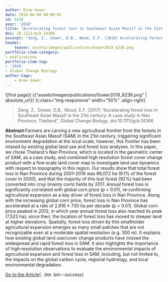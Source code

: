 ```yaml
---
author: Drew Gower  
date: 2018-06-08 00:00:01   
id: 6238
year: '2018'
title: "Accelerating forest loss in Southeast Asian Massif in the 21st century: A case study in Nan Province, Thailand"
doi: 10.1111/gcb.14366
excerpt: "Zeng, Z., Gower, D.B., Wood, E.F. (2018) Accelerating forest loss in Southeast Asian Massif in the 21st century: A case study in Nan Province, Thailand, Global Change Biology, doi:10.1111/gcb.14366"
header:
    teaser: assets/images/publications/Gower2018_6238.png
portfolio-item-category:
- publications
portfolio-item-tag:
- '2018'
- Global Change Biology
author-tags:
    - Drew Gower
---
```


![first page]( {{"assets/images/publications/Gower2018_6238.png" | absolute_url}} ){:class="img-responsive" width="50%" .align-right}


> Zeng, Z., Gower, D.B., Wood, E.F. (2017) "Accelerating forest loss in Southeast Asian Massif in the 21st century: A case study in Nan Province, Thailand", Global Change Biology, doi:10.1111/gcb.14366


**Abstract**:Farmers are carving a new agricultural frontier from the forests in the Southeast Asian Massif (SAM) in the 21st century, triggering significant environment degradation at the local scale; however, this frontier has been missed by existing global land use and forest loss analyses. In this paper, we chose Thailand's Nan Province, which is located in the geometric center of SAM, as a case study, and combined high resolution forest cover change product with a fine‐scale land cover map to investigate land use dynamics with respect to topography in this region. Our results show that total forest loss in Nan Province during 2001–2016 was 66,072 ha (9.1% of the forest cover in 2000), and that the majority of this lost forest (92%) had been converted into crop (mainly corn) fields by 2017. Annual forest loss is significantly correlated with global corn price (p < 0.01), re‐confirming agricultural expansion as a key driver of forest loss in Nan Province. Along with the increasing global corn price, forest loss in Nan Province has accelerated at a rate of 2,616 ± 730 ha per decade (p < 0.01). Global corn price peaked in 2012, in which year annual forest loss also reached its peak (7,523 ha); since then, the location of forest loss has moved to steeper land at higher elevations. Spatially, forest loss driven by this smallholder agricultural expansion emerges as many small patches that are not recognizable even at a moderate spatial resolution (e.g. 300 m). It explains how existing global land use/cover change products have missed the widespread and rapid forest loss in SAM. It also highlights the importance of high‐resolution observations to evaluate the environmental impacts of agricultural expansion and forest loss in SAM, including, but not limited to, the impacts on the global carbon cycle, regional hydrology, and local environmental degradation.

[Go to the Article](https://onlinelibrary.wiley.com/doi/abs/10.1111/gcb.14366){: .btn .btn--success}
